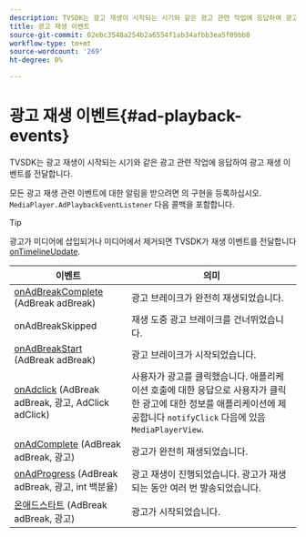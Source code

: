 ```yaml
---
description: TVSDK는 광고 재생이 시작되는 시기와 같은 광고 관련 작업에 응답하여 광고 재생 이벤트를 전달합니다.
title: 광고 재생 이벤트
source-git-commit: 02ebc3548a254b2a6554f1ab34afbb3ea5f09bb8
workflow-type: tm+mt
source-wordcount: '269'
ht-degree: 0%

---
```


# 광고 재생 이벤트{#ad-playback-events}

TVSDK는 광고 재생이 시작되는 시기와 같은 광고 관련 작업에 응답하여 광고 재생 이벤트를 전달합니다.

모든 광고 재생 관련 이벤트에 대한 알림을 받으려면 의 구현을 등록하십시오. `MediaPlayer.AdPlaybackEventListener` 다음 콜백을 포함합니다.

>[!TIP]
>
>광고가 미디어에 삽입되거나 미디어에서 제거되면 TVSDK가 재생 이벤트를 전달합니다 [onTimelineUpdate](https://help.adobe.com/en_US/primetime/api/psdk/javadoc_1.4/com/adobe/mediacore/MediaPlayer.PlaybackEventListener.html#onTimelineUpdated()).

| 이벤트 | 의미 |
|---|---|
| [onAdBreakComplete](https://help.adobe.com/en_US/primetime/api/psdk/javadoc_1.4/com/adobe/mediacore/MediaPlayer.AdPlaybackEventListener.html#onAdBreakComplete(com.adobe.mediacore.timeline.advertising.AdBreak)) (AdBreak adBreak) | 광고 브레이크가 완전히 재생되었습니다. |
| onAdBreakSkipped | 재생 도중 광고 브레이크를 건너뛰었습니다. |
| [onAdBreakStart](https://help.adobe.com/en_US/primetime/api/psdk/javadoc_1.4/com/adobe/mediacore/MediaPlayer.AdPlaybackEventListener.html#onAdBreakStart(com.adobe.mediacore.timeline.advertising.AdBreak)) (AdBreak adBreak) | 광고 브레이크가 시작되었습니다. |
| [onAdclick](https://help.adobe.com/en_US/primetime/api/psdk/javadoc_1.4/com/adobe/mediacore/MediaPlayer.AdPlaybackEventListener.html#onAdClick(com.adobe.mediacore.timeline.advertising.AdBreak,%20com.adobe.mediacore.timeline.advertising.Ad,%20com.adobe.mediacore.timeline.advertising.AdClick)) (AdBreak adBreak, 광고, AdClick adClick) | 사용자가 광고를 클릭했습니다. 애플리케이션 호출에 대한 응답으로 사용자가 클릭한 광고에 대한 정보를 애플리케이션에 제공합니다 `notifyClick` 다음에 있음 `MediaPlayerView`. |
| [onAdComplete](https://help.adobe.com/en_US/primetime/api/psdk/javadoc_1.4/com/adobe/mediacore/MediaPlayer.AdPlaybackEventListener.html#onAdComplete(com.adobe.mediacore.timeline.advertising.AdBreak)) (AdBreak adBreak, 광고) | 광고가 완전히 재생되었습니다. |
| [onAdProgress](https://help.adobe.com/en_US/primetime/api/psdk/javadoc_1.4/com/adobe/mediacore/MediaPlayer.AdPlaybackEventListener.html#onAdProgress(com.adobe.mediacore.timeline.advertising.AdBreak,com.adobe.mediacore.timeline.advertising.Ad,%20int)) (AdBreak adBreak, 광고, int 백분율) | 광고 재생이 진행되었습니다. 광고가 재생되는 동안 여러 번 발송되었습니다. |
| [온애드스타트](https://help.adobe.com/en_US/primetime/api/psdk/javadoc_1.4/com/adobe/mediacore/MediaPlayer.AdPlaybackEventListener.html#onAdStart(com.adobe.mediacore.timeline.advertising.AdBreak,%20com.adobe.mediacore.timeline.advertising.Ad)) (AdBreak adBreak, 광고) | 광고가 시작되었습니다. |
